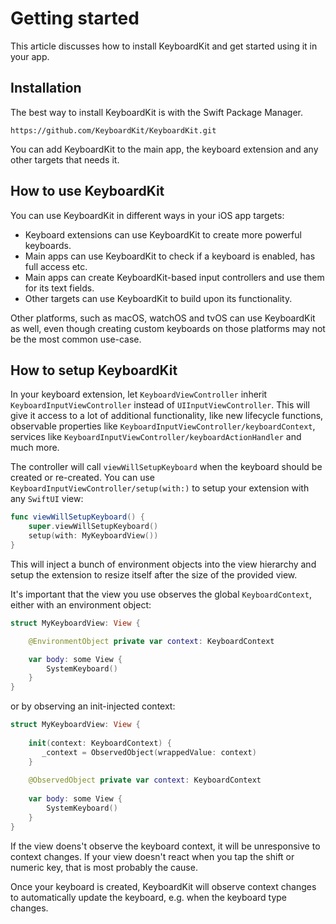 # Getting started

This article discusses how to install KeyboardKit and get started using it in your app.


## Installation

The best way to install KeyboardKit is with the Swift Package Manager.

```
https://github.com/KeyboardKit/KeyboardKit.git
```

You can add KeyboardKit to the main app, the keyboard extension and any other targets that needs it.



## How to use KeyboardKit

You can use KeyboardKit in different ways in your iOS app targets:

* Keyboard extensions can use KeyboardKit to create more powerful keyboards.
* Main apps can use KeyboardKit to check if a keyboard is enabled, has full access etc.
* Main apps can create KeyboardKit-based input controllers and use them for its text fields.
* Other targets can use KeyboardKit to build upon its functionality.

Other platforms, such as macOS, watchOS and tvOS can use KeyboardKit as well, even though creating custom keyboards on those platforms may not be the most common use-case. 



## How to setup KeyboardKit

In your keyboard extension, let `KeyboardViewController` inherit ``KeyboardInputViewController`` instead of `UIInputViewController`. This will give it access to a lot of additional functionality, like new lifecycle functions, observable properties like ``KeyboardInputViewController/keyboardContext``, services like ``KeyboardInputViewController/keyboardActionHandler`` and much more.

The controller will call `viewWillSetupKeyboard` when the keyboard should be created or re-created. You can use ``KeyboardInputViewController/setup(with:)`` to setup your extension with any `SwiftUI` view:

```swift
func viewWillSetupKeyboard() {
    super.viewWillSetupKeyboard()
    setup(with: MyKeyboardView())
}
```

This will inject a bunch of environment objects into the view hierarchy and setup the extension to resize itself after the size of the provided view. 

It's important that the view you use observes the global ``KeyboardContext``, either with an environment object:

```swift
struct MyKeyboardView: View {

    @EnvironmentObject private var context: KeyboardContext

    var body: some View {
        SystemKeyboard()
    }
}
```

or by observing an init-injected context:

```swift
struct MyKeyboardView: View {
    
    init(context: KeyboardContext) {
       _context = ObservedObject(wrappedValue: context)
    }
    
    @ObservedObject private var context: KeyboardContext
    
    var body: some View {
        SystemKeyboard()
    }
}
```

If the view doens't observe the keyboard context, it will be unresponsive to context changes. If your view doesn't react when you tap the shift or numeric key, that is most probably the cause. 

Once your keyboard is created, KeyboardKit will observe context changes to automatically update the keyboard, e.g. when the keyboard type changes.
